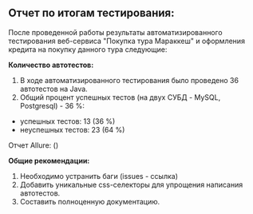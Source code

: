 ## Отчет по итогам тестирования:

После проведенной работы результаты автоматизированного тестирования веб-сервиса "Покупка тура Мараккеш" и оформления кредита на покупку данного тура следующие:

**Количество автотестов:**

1. В ходе автоматизированного тестирования было проведено 36 автотестов на Java. 
2. Общий процент успешных тестов (на двух СУБД - MySQL, Postgresql) - 36 %:

- успешных тестов: 13 (36 %)
- неуспешных тестов: 23 (64 %)

Отчет Allure:
()






**Общие рекомендации:**
1. Необходимо устранить баги (issues - ссылка)
2. Добавить уникальные css-селекторы для упрощения написания автотестов.
3. Составить полноценную документацию.


